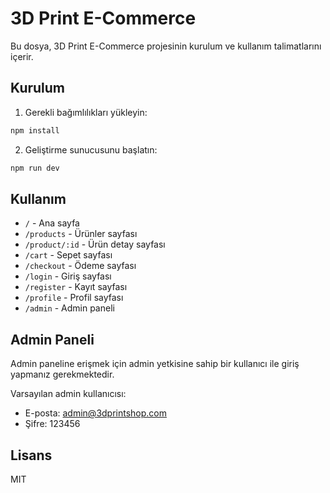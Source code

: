 # 3D Print E-Commerce

Bu dosya, 3D Print E-Commerce projesinin kurulum ve kullanım talimatlarını içerir.

## Kurulum

1. Gerekli bağımlılıkları yükleyin:
```bash
npm install
```

2. Geliştirme sunucusunu başlatın:
```bash
npm run dev
```

## Kullanım

- `/` - Ana sayfa
- `/products` - Ürünler sayfası
- `/product/:id` - Ürün detay sayfası
- `/cart` - Sepet sayfası
- `/checkout` - Ödeme sayfası
- `/login` - Giriş sayfası
- `/register` - Kayıt sayfası
- `/profile` - Profil sayfası
- `/admin` - Admin paneli

## Admin Paneli

Admin paneline erişmek için admin yetkisine sahip bir kullanıcı ile giriş yapmanız gerekmektedir.

Varsayılan admin kullanıcısı:
- E-posta: admin@3dprintshop.com
- Şifre: 123456

## Lisans

MIT
